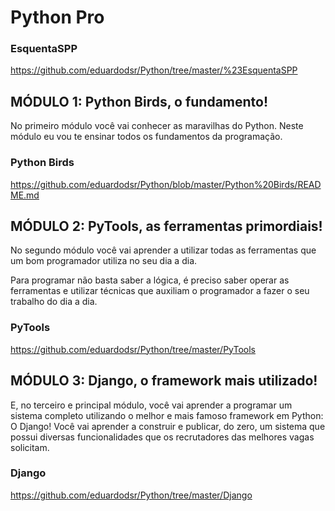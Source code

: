 # Python Pro


### EsquentaSPP

https://github.com/eduardodsr/Python/tree/master/%23EsquentaSPP


## MÓDULO 1: Python Birds, o fundamento!

No primeiro módulo você vai conhecer as maravilhas do Python. Neste módulo eu vou te ensinar todos os fundamentos da programação.


### Python Birds

https://github.com/eduardodsr/Python/blob/master/Python%20Birds/README.md


## MÓDULO 2: PyTools, as ferramentas primordiais!

No segundo módulo você vai aprender a utilizar todas as ferramentas que um bom programador utiliza no seu dia a dia.

Para programar não basta saber a lógica, é preciso saber operar as ferramentas e utilizar técnicas que auxiliam o programador a fazer o seu trabalho do dia a dia.

### PyTools

https://github.com/eduardodsr/Python/tree/master/PyTools


## MÓDULO 3: Django, o framework mais utilizado!

E, no terceiro e principal módulo, você vai aprender a programar um sistema completo utilizando o melhor e mais famoso framework em Python: O Django! 
Você vai aprender a construir e publicar, do zero, um sistema que possui diversas funcionalidades que os recrutadores das melhores vagas solicitam.

### Django

https://github.com/eduardodsr/Python/tree/master/Django
